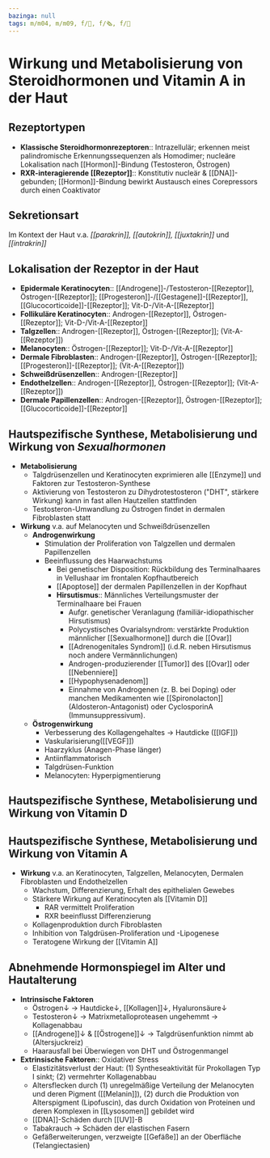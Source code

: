 ```yaml
---
bazinga: null
tags: m/m04, m/m09, f/🧴, f/🗞️, f/🧪
---
```

# Wirkung und Metabolisierung von Steroidhormonen und Vitamin A in der Haut

## Rezeptortypen

- **Klassische Steroidhormonrezeptoren**:: Intrazellulär; erkennen meist palindromische Erkennungssequenzen als Homodimer; nucleäre Lokalisation nach [[Hormon]]-Bindung (Testosteron, Östrogen)
- **RXR-interagierende [[Rezeptor]]**:: Konstitutiv nucleär & [[DNA]]-gebunden; [[Hormon]]-Bindung bewirkt Austausch eines Corepressors durch einen Coaktivator

## Sekretionsart

Im Kontext der Haut v.a. *[[parakrin]], [[autokrin]], [[juxtakrin]]* und *[[intrakrin]]*

## Lokalisation der Rezeptor in der Haut

- **Epidermale Keratinocyten**:: [[Androgene]]-/Testosteron-[[Rezeptor]], Östrogen-[[Rezeptor]]; [[Progesteron]]-/[[Gestagene]]-[[Rezeptor]], [[Glucocorticoide]]-[[Rezeptor]]; Vit-D-/Vit-A-[[Rezeptor]]
- **Follikuläre Keratinocyten**:: Androgen-[[Rezeptor]], Östrogen-[[Rezeptor]]; Vit-D-/Vit-A-[[Rezeptor]]
- **Talgzellen**:: Androgen-[[Rezeptor]], Östrogen-[[Rezeptor]]; (Vit-A-[[Rezeptor]])
- **Melanocyten**:: Östrogen-[[Rezeptor]]; Vit-D-/Vit-A-[[Rezeptor]]
- **Dermale Fibroblasten**:: Androgen-[[Rezeptor]], Östrogen-[[Rezeptor]]; [[Progesteron]]-[[Rezeptor]]; (Vit-A-[[Rezeptor]])
- **Schweißdrüsenzellen**:: Androgen-[[Rezeptor]]
- **Endothelzellen**:: Androgen-[[Rezeptor]], Östrogen-[[Rezeptor]]; (Vit-A-[[Rezeptor]])
- **Dermale Papillenzellen**:: Androgen-[[Rezeptor]], Östrogen-[[Rezeptor]]; [[Glucocorticoide]]-[[Rezeptor]]

## Hautspezifische Synthese, Metabolisierung und Wirkung von *Sexualhormonen*

- **Metabolisierung**
    - Talgdrüsenzellen und Keratinocyten exprimieren alle [[Enzyme]] und Faktoren zur Testosteron-Synthese
    - Aktivierung von Testosteron zu Dihydrotestosteron ("DHT", stärkere Wirkung) kann in fast allen Hautzellen stattfinden
    - Testosteron-Umwandlung zu Östrogen findet in dermalen Fibroblasten statt
- **Wirkung** v.a. auf Melanocyten und Schweißdrüsenzellen
    - **Androgenwirkung**
        - Stimulation der Proliferation von Talgzellen und dermalen Papillenzellen
        - Beeinflussung des Haarwachstums
            - Bei genetischer Disposition: Rückbildung des Terminalhaares in Vellushaar im frontalen Kopfhautbereich
            - [[Apoptose]] der dermalen Papillenzellen in der Kopfhaut
            - **Hirsutismus**:: Männliches Verteilungsmuster der Terminalhaare bei Frauen
                - Aufgr. genetischer Veranlagung (familiär-idiopathischer Hirsutismus)
                - Polycystisches Ovarialsyndrom: verstärkte Produktion männlicher [[Sexualhormone]] durch die [[Ovar]]
                - [[Adrenogenitales Syndrom]] (i.d.R. neben Hirsutismus noch andere Vermännlichungen)
                - Androgen-produzierender [[Tumor]] des [[Ovar]] oder [[Nebenniere]]
                - [[Hypophysenadenom]]
                - Einnahme von Androgenen (z. B. bei Doping) oder manchen Medikamenten wie [[Spironolacton]] (Aldosteron-Antagonist) oder CyclosporinA (Immunsuppressivum).
    - **Östrogenwirkung**
        - Verbesserung des Kollagengehaltes → Hautdicke ([[IGF]])
        - Vaskularisierung([[VEGF]])
        - Haarzyklus (Anagen-Phase länger)
        - Antiinflammatorisch
        - Talgdrüsen-Funktion
        - Melanocyten: Hyperpigmentierung

## Hautspezifische Synthese, Metabolisierung und Wirkung von Vitamin D


## Hautspezifische Synthese, Metabolisierung und Wirkung von Vitamin A

- **Wirkung** v.a. an Keratinocyten, Talgzellen, Melanocyten, Dermalen Fibroblasten und Endothelzellen
    - Wachstum, Differenzierung, Erhalt des epithelialen Gewebes
    - Stärkere Wirkung auf Keratinocyten als [[Vitamin D]]
        - RAR vermittelt Proliferation
        - RXR beeinflusst Differenzierung
    - Kollagenproduktion durch Fibroblasten
    - Inhibition von Talgdrüsen-Proliferation und -Lipogenese
    - Teratogene Wirkung der [[Vitamin A]]

## Abnehmende Hormonspiegel im Alter und Hautalterung

- **Intrinsische Faktoren**
    - Östrogen↓ → Hautdicke↓, [[Kollagen]]↓, Hyaluronsäure↓
    - Testosteron↓ → Matrixmetalloproteasen ungehemmt → Kollagenabbau
    - [[Androgene]]↓ & [[Östrogene]]↓ → Talgdrüsenfunktion nimmt ab (Altersjuckreiz)
    - Haarausfall bei Überwiegen von DHT und Östrogenmangel
- **Extrinsische Faktoren**:: Oxidativer Stress
    - Elastizitätsverlust der Haut: (1) Syntheseaktivität für Prokollagen Typ I sinkt; (2) vermehrter Kollagenabbau
    - Altersflecken durch (1) unregelmäßige Verteilung der Melanocyten und deren Pigment ([[Melanin]]), (2) durch die Produktion von Alterspigment (Lipofuscin), das durch Oxidation von Proteinen und deren Komplexen in [[Lysosomen]] gebildet wird
    - [[DNA]]-Schäden durch [[UV]]-B
    - Tabakrauch → Schäden der elastischen Fasern
    - Gefäßerweiterungen, verzweigte [[Gefäße]] an der Oberfläche (Telangiectasien)

